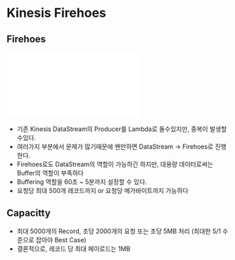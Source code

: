 # Kinesis Firehoes

## Firehoes

![firehoes](../public/firehoes.md)

- 기존 Kinesis DataStream의 Producer를 Lambda로 둘수있지만, 중복이 발생할 수있다.
- 여러가지 부분에서 문제가 많기때문에 왠만하면 DataStream -> Firehoes로 진행한다.
- Firehoes로도 DataStream의 역할이 가능하긴 하지만, 대용량 데이터로써는 Buffer의 역할이 부족하다
- Buffering 역할을 60초 ~ 5분까지 설정할 수 있다.
- 요청당 최대 500개 레코드까지 or 요청당 메가바이트까지 가능하다

## Capacitty

- 최대 5000개의 Record, 초당 2000개의 요청 또는 초당 5MB 처리 (최대한 5/1 수준으로 잡아야 Best Case)
- 결론적으로, 레코드 당 최대 페이로드는 1MB
